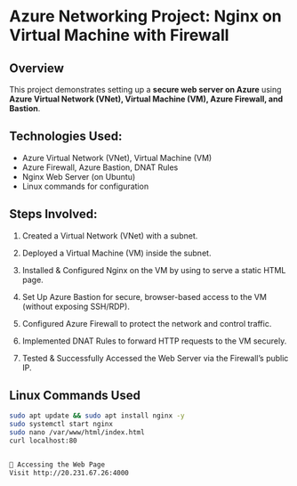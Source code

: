 # Azure Networking Project: Nginx on Virtual Machine with Firewall

##  Overview
This project demonstrates setting up a **secure web server on Azure** using **Azure Virtual Network (VNet), Virtual Machine (VM), Azure Firewall, and Bastion**.

##  Technologies Used:
- Azure Virtual Network (VNet), Virtual Machine (VM)
- Azure Firewall, Azure Bastion, DNAT Rules
- Nginx Web Server (on Ubuntu)
- Linux commands for configuration

##  Steps Involved:
1. Created a Virtual Network (VNet) with a subnet.

2. Deployed a Virtual Machine (VM) inside the subnet.

3. Installed & Configured Nginx on the VM by using to serve a static HTML page.

4. Set Up Azure Bastion for secure, browser-based access to the VM (without exposing SSH/RDP).

5. Configured Azure Firewall to protect the network and control traffic.

6. Implemented DNAT Rules to forward HTTP requests to the VM securely.

7. Tested & Successfully Accessed the Web Server via the Firewall’s public IP.

##  Linux Commands Used
```bash
sudo apt update && sudo apt install nginx -y
sudo systemctl start nginx
sudo nano /var/www/html/index.html
curl localhost:80


📡 Accessing the Web Page
Visit http://20.231.67.26:4000

